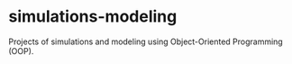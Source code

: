 # simulations-modeling
Projects of simulations and modeling using Object-Oriented Programming (OOP).
